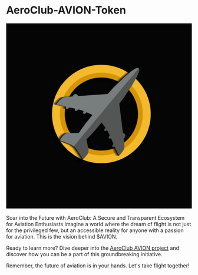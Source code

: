 # AeroClub-AVION-Token

![AeroClub Logo](20931063-03CB-4BFE-B0F7-3E957DA5155C.jpeg)

Soar into the Future with AeroClub: A Secure and Transparent Ecosystem for Aviation Enthusiasts Imagine a world where the dream of flight is not just for the privileged few, but an accessible reality for anyone with a passion for aviation. This is the vision behind $AVION.

Ready to learn more? Dive deeper into the [AeroClub AVION project](AVION.md) and discover how you can be a part of this groundbreaking initiative.

Remember, the future of aviation is in your hands. Let's take flight together!
